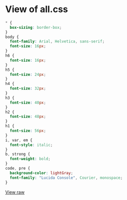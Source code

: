 # View of all.css

```css
* {
  box-sizing: border-box;
}
body {
  font-family: Arial, Helvetica, sans-serif;
  font-size: 16px;
}
h6 {
  font-size: 16px;
}
h5 {
  font-size: 24px;
}
h4 {
  font-size: 32px;
}
h3 {
  font-size: 40px;
}
h2 {
  font-size: 48px;
}
h1 {
  font-size: 56px;
}
i, var, em {
  font-style: italic;
}
b, strong {
  font-weight: bold;
}
code, pre {
  background-color: lightGray;
  font-family: "Lucida Console", Courier, monospace;
}
```

[View raw](/bruno-awesome/dist/files/0.x/all.css)
